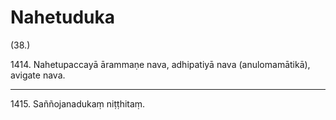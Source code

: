 # Nahetuduka

(38.)

1414\. Nahetupaccayā ārammaṇe nava, adhipatiyā nava (anulomamātikā), avigate nava.

---

1415\. Saññojanadukaṃ niṭṭhitaṃ.
